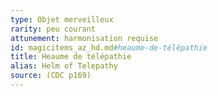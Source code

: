 ```yaml
---
type: Objet merveilleux
rarity: peu courant
attunement: harmonisation requise
id: magicitems_az_hd.md#heaume-de-télépathie
title: Heaume de télépathie
alias: Helm of Telepathy
source: (CDC p169)
---
```


